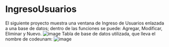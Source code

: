 # IngresoUsuarios
El siguiente proyecto muestra una ventana de Ingreso de Usuarios enlazada a una base de datos; dentro de las funciones se puede: Agregar, Modificar, Eliminar y Nuevo.
![image](https://user-images.githubusercontent.com/85648437/127071301-b55aacfb-5dcc-4419-8a9a-58045d3fca65.png)
Tabla de base de datos utilizada, que lleva el nombre de codeunam:
![image](https://user-images.githubusercontent.com/85648437/127072127-e1d3fc8e-0bcf-431c-8f11-90e03587f62a.png)
